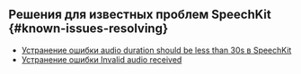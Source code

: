## Решения для известных проблем SpeechKit {#known-issues-resolving}

* [Устранение ошибки audio duration should be less than 30s в SpeechKit](error-audio-duration-should-be-less-then-30s.md)
* [Устранение ошибки Invalid audio received](invalid-audio-received.md)
